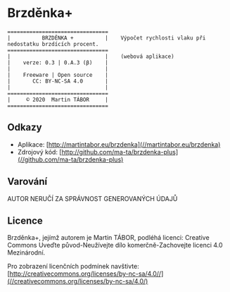 # Brzděnka+

```text
================================
|          BRZDĚNKA +          |    Výpočet rychlosti vlaku při nedostatku brzdících procent.
================================
|                              |    (webová aplikace)
|    verze: 0.3 | 0.A.3 (β)    |
|                              |
|    Freeware | Open source    |
|       CC: BY-NC-SA 4.0       |
|                              |
================================
|     © 2020  Martin TÁBOR     |
================================
```

## Odkazy

- Aplikace: [http://martintabor.eu/brzdenka](//martintabor.eu/brzdenka)
- Zdrojový kód: [http://github.com/ma-ta/brzdenka-plus](//github.com/ma-ta/brzdenka-plus)

## Varování

AUTOR NERUČÍ ZA SPRÁVNOST GENEROVANÝCH ÚDAJŮ

## Licence

Brzděnka+, jejímž autorem je Martin TÁBOR, podléhá licenci:
Creative Commons Uveďte původ-Neužívejte dílo komerčně-Zachovejte licenci 4.0 Mezinárodní.

Pro zobrazení licenčních podmínek navštivte: [http://creativecommons.org/licenses/by-nc-sa/4.0//](//creativecommons.org/licenses/by-nc-sa/4.0/)
